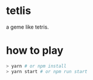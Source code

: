 # tetlis

a geme like tetris.

# how to play

```sh
> yarn # or npm install
> yarn start # or npm run start
```
